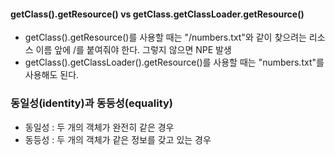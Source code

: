 #### getClass().getResource()  vs getClass.getClassLoader.getResource()
- getClass().getResource()를 사용할 때는 "/numbers.txt"와 같이 찾으려는 리소스 이름 앞에 /를 붙여줘야 한다. 그렇지 않으면 NPE 발생
- getClass().getClassLoader().getResource()를 사용할 때는 "numbers.txt"를 사용해도 된다.

### 동일성(identity)과 동등성(equality)
- 동일성 : 두 개의 객체가 완전히 같은 경우
- 동등성 : 두 개의 객체가 같은 정보를 갖고 있는 경우